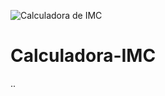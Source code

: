 ![Calculadora de IMC](https://github.com/w4rCode/Calculadora-IMC/assets/84465419/9afd38b5-4f70-4d93-b372-7ed088f66477)
# Calculadora-IMC
..
